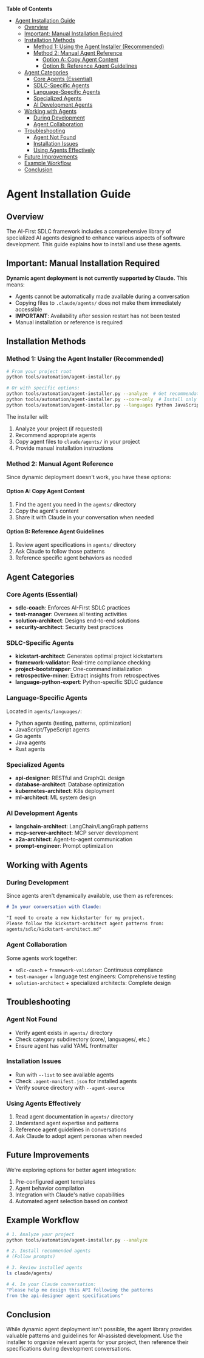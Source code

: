 <!-- START doctoc generated TOC please keep comment here to allow auto update -->
<!-- DON'T EDIT THIS SECTION, INSTEAD RE-RUN doctoc TO UPDATE -->
**Table of Contents**

- [Agent Installation Guide](#agent-installation-guide)
  - [Overview](#overview)
  - [Important: Manual Installation Required](#important-manual-installation-required)
  - [Installation Methods](#installation-methods)
    - [Method 1: Using the Agent Installer (Recommended)](#method-1-using-the-agent-installer-recommended)
    - [Method 2: Manual Agent Reference](#method-2-manual-agent-reference)
      - [Option A: Copy Agent Content](#option-a-copy-agent-content)
      - [Option B: Reference Agent Guidelines](#option-b-reference-agent-guidelines)
  - [Agent Categories](#agent-categories)
    - [Core Agents (Essential)](#core-agents-essential)
    - [SDLC-Specific Agents](#sdlc-specific-agents)
    - [Language-Specific Agents](#language-specific-agents)
    - [Specialized Agents](#specialized-agents)
    - [AI Development Agents](#ai-development-agents)
  - [Working with Agents](#working-with-agents)
    - [During Development](#during-development)
    - [Agent Collaboration](#agent-collaboration)
  - [Troubleshooting](#troubleshooting)
    - [Agent Not Found](#agent-not-found)
    - [Installation Issues](#installation-issues)
    - [Using Agents Effectively](#using-agents-effectively)
  - [Future Improvements](#future-improvements)
  - [Example Workflow](#example-workflow)
  - [Conclusion](#conclusion)

<!-- END doctoc generated TOC please keep comment here to allow auto update -->

# Agent Installation Guide

## Overview

The AI-First SDLC framework includes a comprehensive library of specialized AI agents designed to enhance various aspects of software development. This guide explains how to install and use these agents.

## Important: Manual Installation Required

**Dynamic agent deployment is not currently supported by Claude.** This means:
- Agents cannot be automatically made available during a conversation
- Copying files to `.claude/agents/` does not make them immediately accessible
- **IMPORTANT**: Availability after session restart has not been tested
- Manual installation or reference is required

## Installation Methods

### Method 1: Using the Agent Installer (Recommended)

```bash
# From your project root
python tools/automation/agent-installer.py

# Or with specific options:
python tools/automation/agent-installer.py --analyze  # Get recommendations based on project
python tools/automation/agent-installer.py --core-only  # Install only essential agents
python tools/automation/agent-installer.py --languages Python JavaScript  # Language-specific
```

The installer will:
1. Analyze your project (if requested)
2. Recommend appropriate agents
3. Copy agent files to `claude/agents/` in your project
4. Provide manual installation instructions

### Method 2: Manual Agent Reference

Since dynamic deployment doesn't work, you have these options:

#### Option A: Copy Agent Content
1. Find the agent you need in the `agents/` directory
2. Copy the agent's content
3. Share it with Claude in your conversation when needed

#### Option B: Reference Agent Guidelines
1. Review agent specifications in `agents/` directory
2. Ask Claude to follow those patterns
3. Reference specific agent behaviors as needed

## Agent Categories

### Core Agents (Essential)
- **sdlc-coach**: Enforces AI-First SDLC practices
- **test-manager**: Oversees all testing activities
- **solution-architect**: Designs end-to-end solutions
- **security-architect**: Security best practices

### SDLC-Specific Agents
- **kickstart-architect**: Generates optimal project kickstarters
- **framework-validator**: Real-time compliance checking
- **project-bootstrapper**: One-command initialization
- **retrospective-miner**: Extract insights from retrospectives
- **language-python-expert**: Python-specific SDLC guidance

### Language-Specific Agents
Located in `agents/languages/`:
- Python agents (testing, patterns, optimization)
- JavaScript/TypeScript agents
- Go agents
- Java agents
- Rust agents

### Specialized Agents
- **api-designer**: RESTful and GraphQL design
- **database-architect**: Database optimization
- **kubernetes-architect**: K8s deployment
- **ml-architect**: ML system design

### AI Development Agents
- **langchain-architect**: LangChain/LangGraph patterns
- **mcp-server-architect**: MCP server development
- **a2a-architect**: Agent-to-agent communication
- **prompt-engineer**: Prompt optimization

## Working with Agents

### During Development

Since agents aren't dynamically available, use them as references:

```markdown
# In your conversation with Claude:

"I need to create a new kickstarter for my project. 
Please follow the kickstart-architect agent patterns from:
agents/sdlc/kickstart-architect.md"
```

### Agent Collaboration

Some agents work together:
- `sdlc-coach` + `framework-validator`: Continuous compliance
- `test-manager` + language test engineers: Comprehensive testing
- `solution-architect` + specialized architects: Complete design

## Troubleshooting

### Agent Not Found
- Verify agent exists in `agents/` directory
- Check category subdirectory (core/, languages/, etc.)
- Ensure agent has valid YAML frontmatter

### Installation Issues
- Run with `--list` to see available agents
- Check `.agent-manifest.json` for installed agents
- Verify source directory with `--agent-source`

### Using Agents Effectively
1. Read agent documentation in `agents/` directory
2. Understand agent expertise and patterns
3. Reference agent guidelines in conversations
4. Ask Claude to adopt agent personas when needed

## Future Improvements

We're exploring options for better agent integration:
1. Pre-configured agent templates
2. Agent behavior compilation
3. Integration with Claude's native capabilities
4. Automated agent selection based on context

## Example Workflow

```bash
# 1. Analyze your project
python tools/automation/agent-installer.py --analyze

# 2. Install recommended agents
# (Follow prompts)

# 3. Review installed agents
ls claude/agents/

# 4. In your Claude conversation:
"Please help me design this API following the patterns 
from the api-designer agent specifications"
```

## Conclusion

While dynamic agent deployment isn't possible, the agent library provides valuable patterns and guidelines for AI-assisted development. Use the installer to organize relevant agents for your project, then reference their specifications during development conversations.